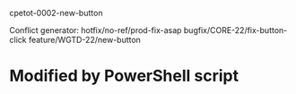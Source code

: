 cpetot-0002-new-button

Conflict generator:
hotfix/no-ref/prod-fix-asap bugfix/CORE-22/fix-button-click feature/WGTD-22/new-button
# Modified by PowerShell script
